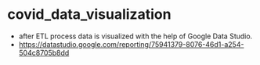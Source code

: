 # covid_data_visualization

* after ETL process data is visualized with the help of Google Data Studio.
* https://datastudio.google.com/reporting/75941379-8076-46d1-a254-504c8705b8dd
